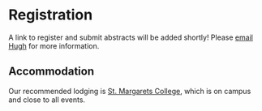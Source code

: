 # Registration

A link to register and submit abstracts will be added shortly! Please [email Hugh](hugh.cross@otago.ac.nz) for more information.

## Accommodation

Our recommended lodging is [St. Margarets College](https://stmargarets.college/conference/accommodation/), which is on campus and close to all events.

